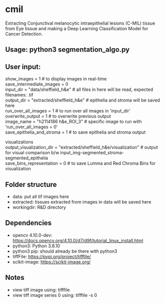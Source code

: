 # cmil

Extracting Conjunctival melanocytic intraepithelial lesions (C-MIL) tissue from Eye tissue and making a Deep Learning Classification Model for Cancer Detection.  


## Usage: python3 segmentation_algo.py

## User input:

show_images = 1                             # to display images in real-time  
save_intermediate_images = 0  
input_dir = "data/sheffield_h&e"            # all files in here will be read, expected filenames: <filename>.tif  
output_dir = "extracted/sheffield_h&e"      # epithelia and stroma will be saved here  
run_over_all_images = 1                     # to run over all images in 'input_dir'  
overwrite_output = 1                        # to overwrite previous output  
image_name = "h2114186 h&e_ROI_3"	        # specific image to run with 'run_over_all_images = 0'  
save_epithelia_and_stroma = 1		        # to save epithelia and stroma output  
  
 visualizations  
output_visualization_dir = "extracted/sheffield_h&e/visualization"      # output for visual comparison b/w input_img-segmented_stroma-segmented_epithelia  
save_bins_representation = 0                # to save Lumma and Red Chroma Bins for visualization  


## Folder structure
- data: put all tif images here  
- extracted: tissues extracted from images in data will be saved here  
- workingdir: R&D directory  


## Dependencies
- opencv 4.10.0-dev: https://docs.opencv.org/4.10.0/d7/d9f/tutorial_linux_install.html  
- python3: Python 3.8.10  
- python3 pip: should already be there with python3  
- tiffFile: https://pypi.org/project/tifffile/  
- scikit-image: https://scikit-image.org/  


## Notes
- view tiff image using: tifffile <filename>
- view tiff image series 0 using: tifffile <filename> -s 0
